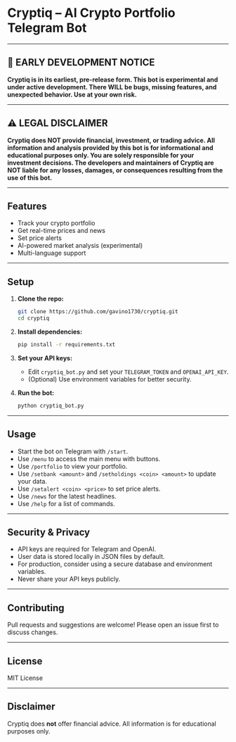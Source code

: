 # Cryptiq – AI Crypto Portfolio Telegram Bot

---

## 🚧 EARLY DEVELOPMENT NOTICE

**Cryptiq is in its earliest, pre-release form. This bot is experimental and under active development. There WILL be bugs, missing features, and unexpected behavior. Use at your own risk.**

---

## ⚠️ LEGAL DISCLAIMER

**Cryptiq does NOT provide financial, investment, or trading advice. All information and analysis provided by this bot is for informational and educational purposes only. You are solely responsible for your investment decisions. The developers and maintainers of Cryptiq are NOT liable for any losses, damages, or consequences resulting from the use of this bot.**

---

## Features

- Track your crypto portfolio
- Get real-time prices and news
- Set price alerts
- AI-powered market analysis (experimental)
- Multi-language support

---

## Setup

1. **Clone the repo:**
   ```sh
   git clone https://github.com/gavino1730/cryptiq.git
   cd cryptiq
   ```

2. **Install dependencies:**
   ```sh
   pip install -r requirements.txt
   ```

3. **Set your API keys:**
   - Edit `cryptiq_bot.py` and set your `TELEGRAM_TOKEN` and `OPENAI_API_KEY`.
   - (Optional) Use environment variables for better security.

4. **Run the bot:**
   ```sh
   python cryptiq_bot.py
   ```

---

## Usage

- Start the bot on Telegram with `/start`.
- Use `/menu` to access the main menu with buttons.
- Use `/portfolio` to view your portfolio.
- Use `/setbank <amount>` and `/setholdings <coin> <amount>` to update your data.
- Use `/setalert <coin> <price>` to set price alerts.
- Use `/news` for the latest headlines.
- Use `/help` for a list of commands.

---

## Security & Privacy

- API keys are required for Telegram and OpenAI.
- User data is stored locally in JSON files by default.
- For production, consider using a secure database and environment variables.
- Never share your API keys publicly.

---

## Contributing

Pull requests and suggestions are welcome! Please open an issue first to discuss changes.

---

## License

MIT License

---

## Disclaimer

Cryptiq does **not** offer financial advice. All information is for educational purposes only.
